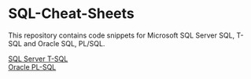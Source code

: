 # SQL-Cheat-Sheets
This repository contains code snippets for Microsoft SQL Server SQL, T-SQL and Oracle SQL, PL/SQL.

[SQL Server T-SQL](SQL%20Server%20T-SQL.md) <br/>
[Oracle PL-SQL](Oracle%20PL-SQL.md) 
